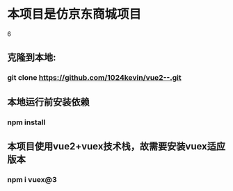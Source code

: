 # 本项目是仿京东商城项目
6

## 克隆到本地:
### git clone https://github.com/1024kevin/vue2--.git

## 本地运行前安装依赖
### npm install

## 本项目使用vue2+vuex技术栈，故需要安装vuex适应版本
### npm i vuex@3